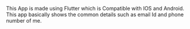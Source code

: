 This App is made using Flutter which is Compatible with IOS and Android. This app basically shows the common details such as email Id and phone number of me.

